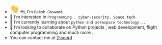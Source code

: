 - <img src="https://raw.githubusercontent.com/ABSphreak/ABSphreak/master/gifs/Hi.gif" width="30px"/> Hi, I’m ```Daksh Goswami```
- 👀 I’m interested in ```Programming , cyber-security, Space tech```.
- 🌱 I’m currently learning  about ```python and aerospace technology...```
- 💞️ I’m looking to collaborate on Python projects , web development, flight computer programming and much more .
- You can contact me at [Discord](1045883923189739600)

<!---
Daksh-Goswami/Daksh-Goswami is a ✨ special ✨ repository because its `README.md` (this file) appears on your GitHub profile.
You can click the Preview link to take a look at your changes.
--->
